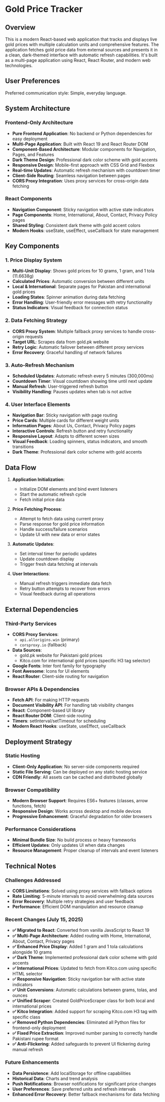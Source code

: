 # Gold Price Tracker

## Overview

This is a modern React-based web application that tracks and displays live gold prices with multiple calculation units and comprehensive features. The application fetches gold price data from external sources and presents it in a clean, dark-themed interface with automatic refresh capabilities. It's built as a multi-page application using React, React Router, and modern web technologies.

## User Preferences

Preferred communication style: Simple, everyday language.

## System Architecture

### Frontend-Only Architecture
- **Pure Frontend Application**: No backend or Python dependencies for easy deployment
- **Multi-Page Application**: Built with React 19 and React Router DOM
- **Component-Based Architecture**: Modular components for Navigation, Pages, and Features
- **Dark Theme Design**: Professional dark color scheme with gold accents
- **Responsive Design**: Mobile-first approach with CSS Grid and Flexbox
- **Real-time Updates**: Automatic refresh mechanism with countdown timer
- **Client-Side Routing**: Seamless navigation between pages
- **CORS Proxy Integration**: Uses proxy services for cross-origin data fetching

### React Components
- **Navigation Component**: Sticky navigation with active state indicators
- **Page Components**: Home, International, About, Contact, Privacy Policy pages
- **Shared Styling**: Consistent dark theme with gold accent colors
- **Modern Hooks**: useState, useEffect, useCallback for state management

## Key Components

### 1. Price Display System
- **Multi-Unit Display**: Shows gold prices for 10 grams, 1 gram, and 1 tola (11.6638g)
- **Calculated Prices**: Automatic conversion between different units
- **Local & International**: Separate pages for Pakistan and international gold prices
- **Loading States**: Spinner animation during data fetching
- **Error Handling**: User-friendly error messages with retry functionality
- **Status Indicators**: Visual feedback for connection status

### 2. Data Fetching Strategy
- **CORS Proxy System**: Multiple fallback proxy services to handle cross-origin requests
- **Target URL**: Scrapes data from gold.pk website
- **Retry Logic**: Automatic failover between different proxy services
- **Error Recovery**: Graceful handling of network failures

### 3. Auto-Refresh Mechanism
- **Scheduled Updates**: Automatic refresh every 5 minutes (300,000ms)
- **Countdown Timer**: Visual countdown showing time until next update
- **Manual Refresh**: User-triggered refresh button
- **Visibility Handling**: Pauses updates when tab is not active

### 4. User Interface Elements
- **Navigation Bar**: Sticky navigation with page routing
- **Price Cards**: Multiple cards for different weight units
- **Information Pages**: About Us, Contact, Privacy Policy pages
- **Interactive Controls**: Refresh button and retry functionality
- **Responsive Layout**: Adapts to different screen sizes
- **Visual Feedback**: Loading spinners, status indicators, and smooth transitions
- **Dark Theme**: Professional dark color scheme with gold accents

## Data Flow

1. **Application Initialization**: 
   - Initialize DOM elements and bind event listeners
   - Start the automatic refresh cycle
   - Fetch initial price data

2. **Price Fetching Process**:
   - Attempt to fetch data using current proxy
   - Parse response for gold price information
   - Handle success/failure scenarios
   - Update UI with new data or error states

3. **Automatic Updates**:
   - Set interval timer for periodic updates
   - Update countdown display
   - Trigger fresh data fetching at intervals

4. **User Interactions**:
   - Manual refresh triggers immediate data fetch
   - Retry button attempts to recover from errors
   - Visual feedback during all operations

## External Dependencies

### Third-Party Services
- **CORS Proxy Services**: 
  - `api.allorigins.win` (primary)
  - `corsproxy.io` (fallback)
- **Data Sources**: 
  - gold.pk website for Pakistani gold prices
  - Kitco.com for international gold prices (specific H3 tag selector)
- **Google Fonts**: Inter font family for typography
- **Font Awesome**: Icons for UI elements
- **React Router**: Client-side routing for navigation

### Browser APIs & Dependencies
- **Fetch API**: For making HTTP requests
- **Document Visibility API**: For handling tab visibility changes
- **React**: Component-based UI library
- **React Router DOM**: Client-side routing
- **Timers**: setInterval/setTimeout for scheduling
- **Modern React Hooks**: useState, useEffect, useCallback

## Deployment Strategy

### Static Hosting
- **Client-Only Application**: No server-side components required
- **Static File Serving**: Can be deployed on any static hosting service
- **CDN Friendly**: All assets can be cached and distributed globally

### Browser Compatibility
- **Modern Browser Support**: Requires ES6+ features (classes, arrow functions, fetch)
- **Responsive Design**: Works across desktop and mobile devices
- **Progressive Enhancement**: Graceful degradation for older browsers

### Performance Considerations
- **Minimal Bundle Size**: No build process or heavy frameworks
- **Efficient Updates**: Only updates UI when data changes
- **Resource Management**: Proper cleanup of intervals and event listeners

## Technical Notes

### Challenges Addressed
- **CORS Limitations**: Solved using proxy services with fallback options
- **Rate Limiting**: 5-minute intervals to avoid overwhelming data sources
- **Error Recovery**: Multiple retry strategies and user feedback
- **Performance**: Efficient DOM manipulation and resource cleanup

### Recent Changes (July 15, 2025)
- **✅ Migrated to React**: Converted from vanilla JavaScript to React 19
- **✅ Multi-Page Architecture**: Added routing with Home, International, About, Contact, Privacy pages
- **✅ Enhanced Price Display**: Added 1 gram and 1 tola calculations alongside 10 grams
- **✅ Dark Theme**: Implemented professional dark color scheme with gold accents
- **✅ International Prices**: Updated to fetch from Kitco.com using specific HTML selector
- **✅ Responsive Navigation**: Sticky navigation bar with active state indicators
- **✅ Unit Conversions**: Automatic calculations between grams, tolas, and ounces
- **✅ Unified Scraper**: Created GoldPriceScraper class for both local and international prices
- **✅ Kitco Integration**: Added support for scraping Kitco.com H3 tag with specific class
- **✅ Removed Python Dependencies**: Eliminated all Python files for frontend-only deployment
- **✅ Fixed Price Extraction**: Improved number parsing to correctly handle Pakistani rupee format
- **✅ Anti-Flickering**: Added safeguards to prevent UI flickering during manual refresh

### Future Enhancements
- **Data Persistence**: Add localStorage for offline capabilities
- **Historical Data**: Charts and trend analysis
- **Push Notifications**: Browser notifications for significant price changes
- **User Preferences**: Save preferred units and refresh intervals
- **Enhanced Error Recovery**: Better fallback mechanisms for data fetching